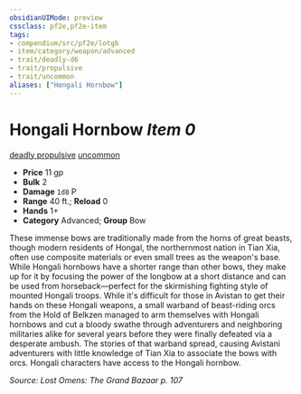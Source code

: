 ```yaml
---
obsidianUIMode: preview
cssclass: pf2e,pf2e-item
tags:
- compendium/src/pf2e/lotgb
- item/category/weapon/advanced
- trait/deadly-d6
- trait/propulsive
- trait/uncommon
aliases: ["Hongali Hornbow"]
---
```

# Hongali Hornbow *Item 0*  
[deadly <d6>](rules/traits/deadly.md)  [propulsive](rules/traits/propulsive.md)  [uncommon](rules/traits/uncommon.md)  

- **Price** 11 gp
- **Bulk** 2
- **Damage** `1d8` P
- **Range** 40 ft.; **Reload** 0
- **Hands** 1+
- **Category** Advanced; **Group** Bow 

These immense bows are traditionally made from the horns of great beasts, though modern residents of Hongal, the northernmost nation in Tian Xia, often use composite materials or even small trees as the weapon's base. While Hongali hornbows have a shorter range than other bows, they make up for it by focusing the power of the longbow at a short distance and can be used from horseback—perfect for the skirmishing fighting style of mounted Hongali troops. While it's difficult for those in Avistan to get their hands on these Hongali weapons, a small warband of beast-riding orcs from the Hold of Belkzen managed to arm themselves with Hongali hornbows and cut a bloody swathe through adventurers and neighboring militaries alike for several years before they were finally defeated via a desperate ambush. The stories of that warband spread, causing Avistani adventurers with little knowledge of Tian Xia to associate the bows with orcs. Hongali characters have access to the Hongali hornbow.

*Source: Lost Omens: The Grand Bazaar p. 107*